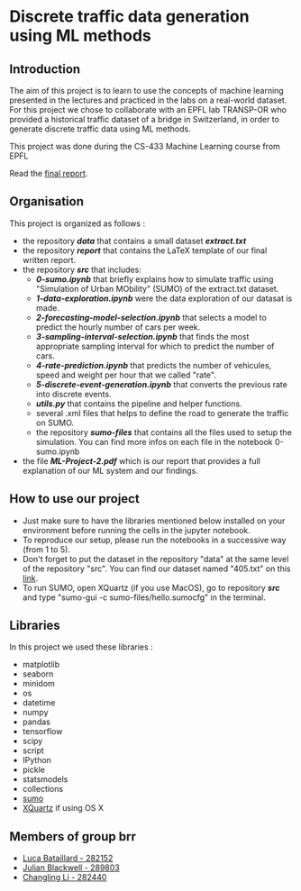 # Discrete traffic data generation using ML methods

## Introduction
The aim of this project is to learn to use the concepts of machine learning presented in the lectures and practiced in the labs on a
real-world dataset. For this project we chose to collaborate with an EPFL lab TRANSP-OR who provided a historical traffic dataset of a bridge in Switzerland, in order to generate discrete traffic data using ML methods.

This project was done during the CS-433 Machine Learning course from EPFL

Read the [final report](https://raw.githubusercontent.com/bataillard/ml-traffic-generation/master/ML-Project-2.pdf).

## Organisation
This project is organized as follows :

- the repository **_data_** that contains a small dataset **_extract.txt_**
- the repository **_report_** that contains the LaTeX template of our final written report.
- the repository **_src_** that includes: 
    - **_0-sumo.ipynb_** that briefly explains how to simulate traffic using "Simulation of Urban MObility" (SUMO) of the extract.txt dataset.
    - **_1-data-exploration.ipynb_** were the data exploration of our datasat is made.
    - **_2-forecasting-model-selection.ipynb_** that selects a model to predict the hourly number of cars per week.
    - **_3-sampling-interval-selection.ipynb_** that finds the most appropriate sampling interval for which to predict the number of cars.
    - **_4-rate-prediction.ipynb_** that predicts the number of vehicules, speed and weight per hour that we called "rate".
    - **_5-discrete-event-generation.ipynb_** that converts the previous rate into discrete events.
    - **_utils.py_** that contains the pipeline and helper functions.
    - several .xml files that helps to define the road to generate the traffic on SUMO.
    - the repository **_sumo-files_** that contains all the files used to setup the simulation. You can find more infos on each file in the notebook 0-sumo.ipynb 
- the file **_ML-Project-2.pdf_** which is our report that provides a full explanation of our ML system and our findings.

## How to use our project
- Just make sure to have the libraries mentioned below installed on your environment before running the cells in the jupyter notebook.
- To reproduce our setup, please run the notebooks in a successive way (from 1 to 5).
- Don't forget to put the dataset in the repository "data" at the same level of the repository "src". You can find our dataset named "405.txt" on this [link](https://drive.switch.ch/index.php/s/190lRT2jVT5bCgJ).
- To run SUMO, open XQuartz (if you use MacOS), go to repository **_src_** and type "sumo-gui -c sumo-files/hello.sumocfg" in the terminal.

## Libraries
In this project we used these libraries : 
- matplotlib
- seaborn
- minidom
- os
- datetime
- numpy
- pandas
- tensorflow
- scipy
- script
- IPython
- pickle
- statsmodels
- collections
- [sumo](https://sumo.dlr.de/docs/Downloads.php)
- [XQuartz](https://www.xquartz.org/) if using OS X

## Members of group brr
- [Luca Bataillard - 282152](https://github.com/bataillard)
- [Julian Blackwell - 289803](https://github.com/JulianBlackwell)
- [Changling Li - 282440](https://github.com/lichangling3)
